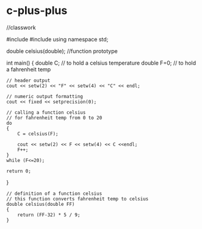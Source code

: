# c-plus-plus
//classwork 

#include<iostream>
#include<iomanip>
using namespace std;

double celsius(double); //function prototype

int main()
{
	double C;  // to hold a celsius temperature
	double F=0; // to hold a fahrenheit temp
	
	// header output
	cout << setw(2) << "F" << setw(4) << "C" << endl;
	
	// numeric output formatting
	cout << fixed << setprecision(0);
	
	// calling a function celsius 
	// for fahrenheit temp from 0 to 20
	do
	{
		C = celsius(F);
		
		cout << setw(2) << F << setw(4) << C <<endl;
		F++;
	}
	while (F<=20);
	
	return 0;
}
	
	// definition of a function celsius
	// this function converts fahrenheit temp to celsius
	double celsius(double FF)
	{
		return (FF-32) * 5 / 9;
	}

